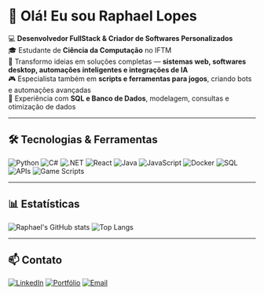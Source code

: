 # 👋 Olá! Eu sou Raphael Lopes  

💻 **Desenvolvedor FullStack & Criador de Softwares Personalizados**  
🎓 Estudante de **Ciência da Computação** no IFTM  
🚀 Transformo ideias em soluções completas — **sistemas web, softwares desktop, automações inteligentes e integrações de IA**  
🎮 Especialista também em **scripts e ferramentas para jogos**, criando bots e automações avançadas  
💾 Experiência com **SQL e Banco de Dados**, modelagem, consultas e otimização de dados  

---

## 🛠️ Tecnologias & Ferramentas  

![Python](https://img.shields.io/badge/-Python-3776AB?logo=python&logoColor=white&style=for-the-badge)
![C#](https://img.shields.io/badge/-C%23-239120?logo=c-sharp&logoColor=white&style=for-the-badge)
![.NET](https://img.shields.io/badge/-.NET-512BD4?logo=dotnet&logoColor=white&style=for-the-badge)
![React](https://img.shields.io/badge/-React-61DAFB?logo=react&logoColor=black&style=for-the-badge)
![Java](https://img.shields.io/badge/-Java-007396?logo=java&logoColor=white&style=for-the-badge)
![JavaScript](https://img.shields.io/badge/-JavaScript-F7DF1E?logo=javascript&logoColor=black&style=for-the-badge)
![Docker](https://img.shields.io/badge/-Docker-2496ED?logo=docker&logoColor=white&style=for-the-badge)
![SQL](https://img.shields.io/badge/-SQL-336791?logo=postgresql&logoColor=white&style=for-the-badge)
![APIs](https://img.shields.io/badge/-APIs-005571?logo=api&logoColor=white&style=for-the-badge)
![Game Scripts](https://img.shields.io/badge/-Game%20Scripts-FF4500?logo=joystick&logoColor=white&style=for-the-badge)

---

## 📊 Estatísticas  

![Raphael's GitHub stats](https://github-readme-stats.vercel.app/api?username=Raphaellopes-dev&show_icons=true&theme=radical)
![Top Langs](https://github-readme-stats.vercel.app/api/top-langs/?username=Raphaellopes-dev&layout=compact&theme=radical)

---

## 📫 Contato  

[![LinkedIn](https://img.shields.io/badge/-LinkedIn-0A66C2?logo=linkedin&logoColor=white&style=for-the-badge)](https://www.linkedin.com/in/raphael-lopes-4236a226a/)
[![Portfólio](https://img.shields.io/badge/-Portf%C3%B3lio-24292F?logo=githubpages&logoColor=white&style=for-the-badge)](https://raphaellopes-dev.github.io)
[![Email](https://img.shields.io/badge/-Email-D14836?logo=gmail&logoColor=white&style=for-the-badge)](mailto:rapha1.dev@gmail.com)
